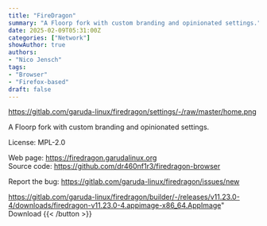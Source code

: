 ```yaml
---
title: "FireDragon"
summary: "A Floorp fork with custom branding and opinionated settings."
date: 2025-02-09T05:31:00Z
categories: ["Network"]
showAuthor: true
authors:
- "Nico Jensch"
tags: 
- "Browser"
- "Firefox-based"
draft: false
---
```


https://gitlab.com/garuda-linux/firedragon/settings/-/raw/master/home.png

A Floorp fork with custom branding and opinionated settings.

License: MPL-2.0

Web page: <https://firedragon.garudalinux.org>  
Source code: <https://github.com/dr460nf1r3/firedragon-browser>

Report the bug: <https://gitlab.com/garuda-linux/firedragon/issues/new>  

https://gitlab.com/garuda-linux/firedragon/builder/-/releases/v11.23.0-4/downloads/firedragon-v11.23.0-4.appimage-x86_64.AppImage" 
Download
{{< /button >}}
